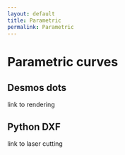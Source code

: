 ```yaml
---
layout: default
title: Parametric
permalink: Parametric
---
```


# Parametric curves

## Desmos dots

link to rendering

## Python DXF

link to laser cutting

